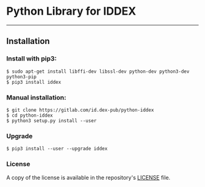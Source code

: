 # Python Library for IDDEX
---


## Installation

### Install with pip3:

    $ sudo apt-get install libffi-dev libssl-dev python-dev python3-dev python3-pip
    $ pip3 install iddex

### Manual installation:

    $ git clone https://gitlab.com/id.dex-pub/python-iddex
    $ cd python-iddex
    $ python3 setup.py install --user

### Upgrade

    $ pip3 install --user --upgrade iddex


### License

A copy of the license is available in the repository's
[LICENSE](LICENSE.txt) file.
